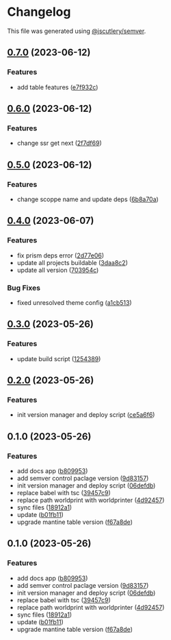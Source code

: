 # Changelog

This file was generated using [@jscutlery/semver](https://github.com/jscutlery/semver).

## [0.7.0](https://github.com/worldprinter/wdesign/compare/v0.6.0...v0.7.0) (2023-06-12)


### Features

* add table features ([e7f932c](https://github.com/worldprinter/wdesign/commit/e7f932c1020d5768513bcc0d2db1b006de464a91))

## [0.6.0](https://github.com/worldprinter/wdesign/compare/v0.5.0...v0.6.0) (2023-06-12)


### Features

* change ssr get next ([2f7df69](https://github.com/worldprinter/wdesign/commit/2f7df69b132b74afd386b1227ce2b0fbea1032cc))

## [0.5.0](https://github.com/worldprinter/wdesign/compare/v0.4.0...v0.5.0) (2023-06-12)


### Features

* change scoppe name and update deps ([6b8a70a](https://github.com/worldprinter/wdesign/commit/6b8a70a733d1636a623254f36ecba13822bc11f6))

## [0.4.0](https://github.com/worldprinter/wdesign/compare/v0.3.0...v0.4.0) (2023-06-07)

### Features

-   fix prism deps error ([2d77e06](https://github.com/worldprinter/wdesign/commit/2d77e066ce3a3ebec0cf723723bd0a840b3465b2))
-   update all projects buildable ([3daa8c2](https://github.com/worldprinter/wdesign/commit/3daa8c2fb4b4957d1ac6cb231ee75b82ac9ca64a))
-   update all version ([703954c](https://github.com/worldprinter/wdesign/commit/703954cfdb2c3689cfcf818906c9157906069086))

### Bug Fixes

-   fixed unresolved theme config ([a1cb513](https://github.com/worldprinter/wdesign/commit/a1cb5133feb77befe80c91b8d516a3c6ab7fbe28))

## [0.3.0](https://github.com/worldprinter/wdesign/compare/v0.2.0...v0.3.0) (2023-05-26)

### Features

-   update build script ([1254389](https://github.com/worldprinter/wdesign/commit/1254389b07a096169e05354f3f2c8044347c717a))

## [0.2.0](https://github.com/worldprinter/wdesign/compare/v0.1.0...v0.2.0) (2023-05-26)

### Features

-   init version manager and deploy script ([ce5a6f6](https://github.com/worldprinter/wdesign/commit/ce5a6f603fa9913145284f75a62db637d2d37eb7))

## 0.1.0 (2023-05-26)

### Features

-   add docs app ([b809953](https://github.com/worldprinter/wdesign/commit/b809953ed8fbd782f7a8d8d5a5354786828dc265))
-   add semver control paclage version ([9d83157](https://github.com/worldprinter/wdesign/commit/9d83157d8ba77059bee69193c94abfe415eca4d6))
-   init version manager and deploy script ([06defdb](https://github.com/worldprinter/wdesign/commit/06defdb9b20d3197463c45e5957746dd46f34dc7))
-   replace babel with tsc ([39457c9](https://github.com/worldprinter/wdesign/commit/39457c9dc396665445bc5c020b704ba6434ac248))
-   replace path worldprint with worldprinter ([4d92457](https://github.com/worldprinter/wdesign/commit/4d92457935208c398f56b6348ec8e385a280aa2c))
-   sync files ([18912a1](https://github.com/worldprinter/wdesign/commit/18912a1281f2468f9d269713c334411eafa22941))
-   update ([b01fb11](https://github.com/worldprinter/wdesign/commit/b01fb111bf54bd7dcf76d2086a61d49ca3649ac7))
-   upgrade mantine table version ([f67a8de](https://github.com/worldprinter/wdesign/commit/f67a8de9eb9fef8a091c9f2ee310704561a5ad34))

## 0.1.0 (2023-05-26)

### Features

-   add docs app ([b809953](https://github.com/worldprinter/wdesign/commit/b809953ed8fbd782f7a8d8d5a5354786828dc265))
-   add semver control paclage version ([9d83157](https://github.com/worldprinter/wdesign/commit/9d83157d8ba77059bee69193c94abfe415eca4d6))
-   init version manager and deploy script ([06defdb](https://github.com/worldprinter/wdesign/commit/06defdb9b20d3197463c45e5957746dd46f34dc7))
-   replace babel with tsc ([39457c9](https://github.com/worldprinter/wdesign/commit/39457c9dc396665445bc5c020b704ba6434ac248))
-   replace path worldprint with worldprinter ([4d92457](https://github.com/worldprinter/wdesign/commit/4d92457935208c398f56b6348ec8e385a280aa2c))
-   sync files ([18912a1](https://github.com/worldprinter/wdesign/commit/18912a1281f2468f9d269713c334411eafa22941))
-   update ([b01fb11](https://github.com/worldprinter/wdesign/commit/b01fb111bf54bd7dcf76d2086a61d49ca3649ac7))
-   upgrade mantine table version ([f67a8de](https://github.com/worldprinter/wdesign/commit/f67a8de9eb9fef8a091c9f2ee310704561a5ad34))
